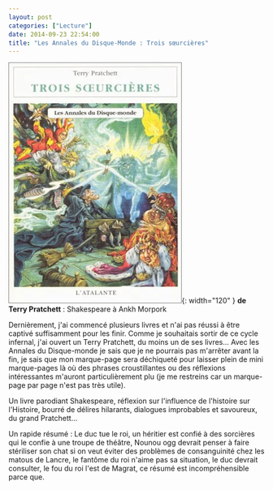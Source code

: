 ```yaml
---
layout: post
categories: ["Lecture"]
date: 2014-09-23 22:54:00
title: "Les Annales du Disque-Monde : Trois sœurcières"
---
```


![couverture](/assets/images/couv_lecture/trois-soeurcieres.webp){: width="120" } **de Terry Pratchett** :
Shakespeare à Ankh Morpork

Dernièrement, j'ai commencé plusieurs livres et n'ai pas réussi à être
captivé suffisamment pour les finir. Comme je souhaitais sortir de ce
cycle infernal, j'ai ouvert un Terry Pratchett, du moins un de ses
livres… Avec les Annales du Disque-monde je sais que je ne pourrais
pas m'arrêter avant la fin, je sais que mon marque-page sera déchiqueté
pour laisser plein de mini marque-pages là où des phrases croustillantes
ou des réflexions intéressantes m'auront particulièrement plu (je me
restreins car un marque-page par page n'est pas très utile).

Un livre parodiant Shakespeare, réflexion sur l'influence de l'histoire
sur l'Histoire, bourré de délires hilarants, dialogues improbables et
savoureux, du grand Pratchett…

Un rapide résumé : Le duc tue le roi, un héritier est confié à des
sorcières qui le confie à une troupe de théâtre, Nounou ogg devrait
penser à faire stériliser son chat si on veut éviter des problèmes de
consanguinité chez les matous de Lancre, le fantôme du roi n'aime pas sa
situation, le duc devrait consulter, le fou du roi l'est de Magrat, ce
résumé est incompréhensible parce que.


